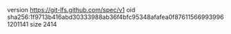 version https://git-lfs.github.com/spec/v1
oid sha256:1f9713b416abd30333988ab36f4bfc95348afafea0f876115669939961201141
size 2414
